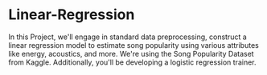 # Linear-Regression

In this Project, we'll engage in standard data preprocessing, construct a linear regression model to estimate song popularity using various attributes like energy, acoustics, and more. We're using the Song Popularity Dataset from Kaggle. Additionally, you'll be developing a logistic regression trainer.

